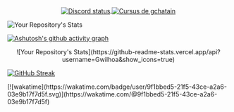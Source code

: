 

<p align="center">
	<a href="https://discord.com/users/315431392789921793">
		<img align="center" alt="Discord status" src="https://lanyard.cnrad.dev/api/315431392789921793?idleMessage=Inactif&hideStatus=false")>
	</a>
	<a href="https://profile.intra.42.fr/users/gchatain">
		<img align="center" src="https://badge.mediaplus.ma/colorfulwaves/gchatain?1337Badge=off&42Network=off&UM6P=off" alt="Cursus de gchatain" />
	</a>
</p>

![Your Repository's Stats](https://github-readme-stats.vercel.app/api/top-langs/?username=Gwilhoa&theme=blue-green)

[![Ashutosh's github activity graph](https://github-readme-activity-graph.vercel.app/graph?username=Gwilhoa&theme=react)](https://github.com/ashutosh00710/github-readme-activity-graph)

<p align="center">
![Your Repository's Stats](https://github-readme-stats.vercel.app/api?username=Gwilhoa&show_icons=true)

[![GitHub Streak](https://streak-stats.demolab.com/?user=Gwilhoa)](https://git.io/streak-stats)
</p>
[![wakatime](https://wakatime.com/badge/user/9f1bbed5-21f5-43ce-a2a6-03e9b17f7d5f.svg)](https://wakatime.com/@9f1bbed5-21f5-43ce-a2a6-03e9b17f7d5f)
